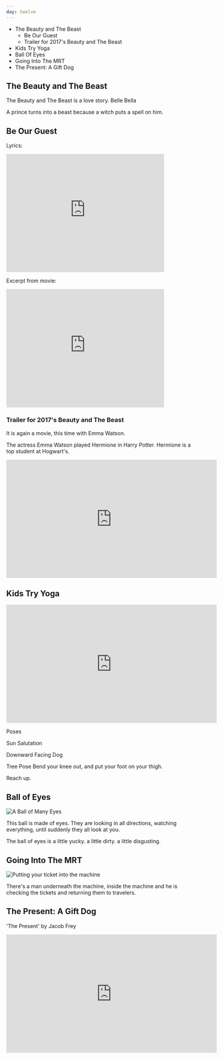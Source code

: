 ```yaml
---
day: twelve
---
```


- The Beauty and The Beast
  + Be Our Guest
  + Trailer for 2017's Beauty and The Beast
- Kids Try Yoga
- Ball Of Eyes
- Going Into The MRT
- The Present: A Gift Dog

## The Beauty and The Beast

The Beauty and The Beast is a love story.
Belle
Bella

A prince turns into a beast because a witch puts a spell on him.

## Be Our Guest

Lyrics:
<iframe width="420" height="315" src="https://www.youtube.com/embed/ASEdQLVIXRo" frameborder="0" allowfullscreen></iframe>

Excerpt from movie:
<iframe width="420" height="315" src="https://www.youtube.com/embed/afzmwAKUppU" frameborder="0" allowfullscreen></iframe>

### Trailer for 2017's Beauty and The Beast

It is again a movie, this time with Emma Watson.

The actress Emma Watson played Hermione in Harry Potter.
Hermione is a top student at Hogwart's.

<iframe width="560" height="315" src="https://www.youtube.com/embed/c38r-SAnTWM" frameborder="0" allowfullscreen></iframe>

## Kids Try Yoga

<iframe src="https://www.facebook.com/plugins/video.php?href=https%3A%2F%2Fwww.facebook.com%2FBuzzFeedVideo%2Fvideos%2Fvb.1318800798260799%2F1977658665708339%2F%3Ftype%3D3&show_text=0&width=560" width="560" height="315" style="border:none;overflow:hidden" scrolling="no" frameborder="0" allowTransparency="true" allowFullScreen="true"></iframe>

Poses

Sun Salutation

Downward Facing Dog

Tree Pose
Bend your knee out, and put your foot on your thigh.

Reach up.


## Ball of Eyes

![A Ball of Many Eyes](https://s-media-cache-ak0.pinimg.com/originals/b4/ec/88/b4ec88270fdbb3f91ec1d091f79e251e.gif)


This ball is made of eyes.
They are looking in all directions, watching everything, until suddenly they all look at you.

The ball of eyes is
  a little yucky.
  a little dirty.
  a little disgusting.

## Going Into The MRT

![Putting your ticket into the machine](http://cdn.iwastesomuchtime.com/71320150326120.gif)

There's a man underneath the machine, inside the machine and he is checking the tickets and returning them to travelers.

## The Present: A Gift Dog

'The Present' by Jacob Frey

<iframe src="https://www.facebook.com/plugins/video.php?href=https%3A%2F%2Fwww.facebook.com%2FBeMoreOrca%2Fvideos%2Fvb.1624225207798810%2F1783681631853166%2F%3Ftype%3D3&show_text=0&width=560" width="560" height="315" style="border:none;overflow:hidden" scrolling="no" frameborder="0" allowTransparency="true" allowFullScreen="true"></iframe>

